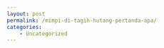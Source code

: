 ```yaml
---
layout: post
permalink: /mimpi-di-tagih-hutang-pertanda-apa/
categories:
    - Uncategorized
---
```


